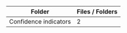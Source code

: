 | Folder                |   Files / Folders |
|-----------------------|-------------------|
| Confidence indicators |                 2 |